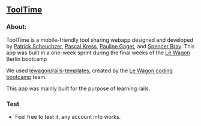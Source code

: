 ## [ToolTime](https://www.tooltime.club)

### About:
ToolTime is a mobile-friendly tool sharing webapp designed and developed by [Patrick Scheuchzer](https://github.com/patrick-scheuchzer), [Pascal Kress](https://github.com/wabi69sabi), [Pauline Gaget](https://github.com/lupiane), and [Spencer Bray](https://github.com/letired). This app was built in a one-week sprint during the final weeks of the [Le Wagon](https://lewagon.com/) Berlin bootcamp

We used [lewagon/rails-templates](https://github.com/lewagon/rails-templates), created by the [Le Wagon coding bootcamp](https://www.lewagon.com) team.

This app was mainly built for the purpose of learning rails.

### Test
- Feel free to test it, any account info works.
